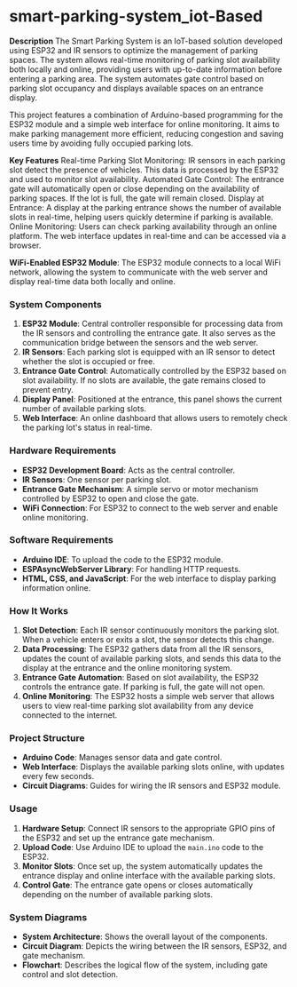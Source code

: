 # smart-parking-system_iot-Based


**Description**
The Smart Parking System is an IoT-based solution developed using ESP32 and IR sensors to optimize the management of parking spaces. The system allows real-time monitoring of parking slot availability both locally and online, providing users with up-to-date information before entering a parking area. The system automates gate control based on parking slot occupancy and displays available spaces on an entrance display.

This project features a combination of Arduino-based programming for the ESP32 module and a simple web interface for online monitoring. It aims to make parking management more efficient, reducing congestion and saving users time by avoiding fully occupied parking lots.

**Key Features**
Real-time Parking Slot Monitoring: IR sensors in each parking slot detect the presence of vehicles. This data is processed by the ESP32 and used to monitor slot availability.
Automated Gate Control: The entrance gate will automatically open or close depending on the availability of parking spaces. If the lot is full, the gate will remain closed.
Display at Entrance: A display at the parking entrance shows the number of available slots in real-time, helping users quickly determine if parking is available.
Online Monitoring: Users can check parking availability through an online platform. The web interface updates in real-time and can be accessed via a browser.

**WiFi-Enabled ESP32 Module**: The ESP32 module connects to a local WiFi network, allowing the system to communicate with the web server and display real-time data both locally and online.

### **System Components**
1. **ESP32 Module**: Central controller responsible for processing data from the IR sensors and controlling the entrance gate. It also serves as the communication bridge between the sensors and the web server.
2. **IR Sensors**: Each parking slot is equipped with an IR sensor to detect whether the slot is occupied or free.
3. **Entrance Gate Control**: Automatically controlled by the ESP32 based on slot availability. If no slots are available, the gate remains closed to prevent entry.
4. **Display Panel**: Positioned at the entrance, this panel shows the current number of available parking slots.
5. **Web Interface**: An online dashboard that allows users to remotely check the parking lot's status in real-time.

### **Hardware Requirements**
- **ESP32 Development Board**: Acts as the central controller.
- **IR Sensors**: One sensor per parking slot.
- **Entrance Gate Mechanism**: A simple servo or motor mechanism controlled by ESP32 to open and close the gate.
- **WiFi Connection**: For ESP32 to connect to the web server and enable online monitoring.

### **Software Requirements**
- **Arduino IDE**: To upload the code to the ESP32 module.
- **ESPAsyncWebServer Library**: For handling HTTP requests.
- **HTML, CSS, and JavaScript**: For the web interface to display parking information online.
  
### **How It Works**
1. **Slot Detection**: Each IR sensor continuously monitors the parking slot. When a vehicle enters or exits a slot, the sensor detects this change.
2. **Data Processing**: The ESP32 gathers data from all the IR sensors, updates the count of available parking slots, and sends this data to the display at the entrance and the online monitoring system.
3. **Entrance Gate Automation**: Based on slot availability, the ESP32 controls the entrance gate. If parking is full, the gate will not open.
4. **Online Monitoring**: The ESP32 hosts a simple web server that allows users to view real-time parking slot availability from any device connected to the internet.

### **Project Structure**
- **Arduino Code**: Manages sensor data and gate control.
- **Web Interface**: Displays the available parking slots online, with updates every few seconds.
- **Circuit Diagrams**: Guides for wiring the IR sensors and ESP32 module.
  
### **Usage**
1. **Hardware Setup**: Connect IR sensors to the appropriate GPIO pins of the ESP32 and set up the entrance gate mechanism.
2. **Upload Code**: Use Arduino IDE to upload the `main.ino` code to the ESP32.
3. **Monitor Slots**: Once set up, the system automatically updates the entrance display and online interface with the available parking slots.
4. **Control Gate**: The entrance gate opens or closes automatically depending on the number of available parking slots.

### **System Diagrams**
- **System Architecture**: Shows the overall layout of the components.
- **Circuit Diagram**: Depicts the wiring between the IR sensors, ESP32, and gate mechanism.
- **Flowchart**: Describes the logical flow of the system, including gate control and slot detection.

